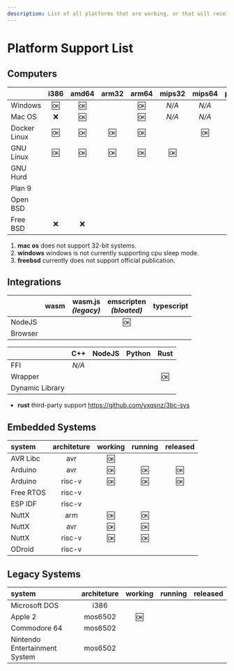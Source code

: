 ```yaml
---
description: List of all platforms that are working, or that will receive the support soon.
---
```


Platform Support List
=====================

Computers
------------------

|              | i386 | amd64 | arm32 | arm64 | mips32 | mips64 | powerpc | powerpc64 | riscv | riscv64 | s390x |
| :----------- | :--: | :---: | :---: | :---: | :----: | :----: | :-----: | :-------: | :---: | :-----: | :---: |
| Windows      | :ok: | :ok:  |       | :ok:  | _N/A_  | _N/A_  | _N/A_   | _N/A_     | _N/A_ | _N/A_   | _N/A_ |
| Mac OS       | :x:  | :ok:  |       | :ok:  | _N/A_  | _N/A_  | _N/A_   | _N/A_     | _N/A_ | _N/A_   | _N/A_ |
| Docker Linux | :ok: | :ok:  | :ok:  | :ok:  |        | :ok:   |         | :ok:      |       |         | :ok:  |
| GNU Linux    | :ok: | :ok:  | :ok:  | :ok:  | :ok:   |        | :ok:    | :ok:      |       | :ok:    |       | 
| GNU Hurd     |      |       |       |       |        |        |         |           |       |         | _N/A_ |
| Plan 9       |      |       |       |       |        |        |         |           |       |         | _N/A_ |
| Open BSD     |      |       |       |       |        |        |         |           |       |         | _N/A_ |
| Free BSD     | :x:  | :x:   |       |       |        |        |         |           |       |         | _N/A_ |

 1. **mac os** does not support 32-bit systems.
 2. **windows** windows is not currently supporting cpu sleep mode.
 3. **freebsd** currently does not support official publication.

Integrations
------------

|         | wasm | wasm.js<br/>_(legacy)_ | emscripten<br/>_(bloated)_ | typescript |
| :------ | :--: | :--------------------: | :------------------------: | :--------: |
| NodeJS  |      |                        | :ok:                       |            |
| Browser |      |                        |                            |            |


|                 | C++   | NodeJS | Python | Rust |
| :-------------- | :---: | :----: | :----: | :--: |
| FFI             | _N/A_ |        |        |      |
| Wrapper         |       |        |        | :ok: |
| Dynamic Library |       |        |        |      |

 * **rust** third-party support <https://github.com/yxqsnz/3bc-sys>

Embedded Systems
----------------

| system | architeture | working | running | released |
| :----- | :---------: | :-----: | :-----: | :------: |
| AVR Libc | avr | :ok: |
| Arduino | avr | :ok: | :ok: | :ok: |
| Arduino | risc-v | :ok: | :ok: | :ok: |
| Free RTOS | risc-v |
| ESP IDF | risc-v |
| NuttX | arm | :ok: | :ok: |
| NuttX | avr | :ok: | :ok: |
| NuttX | risc-v | :ok: | :ok: |
| ODroid | risc-v |

Legacy Systems
--------------

| system | architeture | working | running | released |
| :----- | :---------: | :-----: | :-----: | :------: |
| Microsoft DOS | i386 |
| Apple 2 | mos6502 | :ok: |
| Commodore 64 | mos6502 |
| Nintendo Entertainment System | mos6502 |

